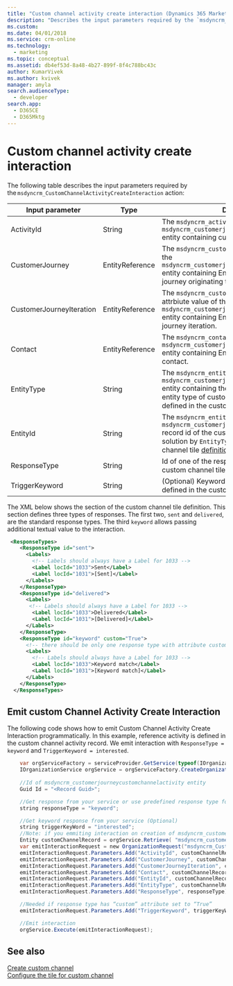 ```yaml
---
title: "Custom channel activity create interaction (Dynamics 365 Marketing Developer Guide) | MicrosoftDocs"
description: "Describes the input parameters required by the `msdyncrm_CustomChannelActivityCreateInteraction` action"
ms.custom: 
ms.date: 04/01/2018
ms.service: crm-online
ms.technology: 
  - marketing
ms.topic: conceptual
ms.assetid: db4ef53d-8a48-4b27-899f-8f4c788bc43c
author: KumarVivek
ms.author: kvivek
manager: amyla
search.audienceType: 
  - developer
search.app: 
  - D365CE
  - D365Mktg
---
```


#  Custom channel activity create interaction

The following table describes the input parameters required by the `msdyncrm_CustomChannelActivityCreateInteraction` action: 

|Input parameter|Type|Desctiption|
|-----------|----------|---------|
|ActivityId |String|The `msdyncrm_activityid` attribute value of the `msdyncrm_customerjourneycustomchannelactivity` entity containing custom channel Activity Id.|
|CustomerJourney |EntityReference|The `msdyncrm_customerjourney` attribute value of the `msdyncrm_customerjourneycustomchannelactivity` entity containing Entity Reference to customer journey originating the call.| 
|CustomerJourneyIteration| EntityReference|The `msdyncrm_customerjourneyiteration` attrbiute value of the `msdyncrm_customerjourneycustomchannelactivity` entity containing Entity Reference to customer journey iteration.| 
|Contact |EntityReference| The `msdyncrm_contact` attribute value of the `msdyncrm_customerjourneycustomchannelactivity` entity containing Entity Reference to processed contact.| 
|EntityType  |String |The `msdyncrm_entitytype` attribute value of the `msdyncrm_customerjourneycustomchannelactivity` entity containing the string representing the entity type of custom entity create in [step1](create-entities-forms.md) and defined in the custom channel tile [definition](configure-tile-custom-channel#sample-tile-xml-file).| 
|EntityId |String |The `msdyncrm_entityid` attribute value  of the `msdyncrm_customerjourneycustomchannelactivity` record id of the custom entity defined in the solution by `EntityType` element in the custom channel tile [definition](configure-tile-custom-channel.md#sample-tile-xml-file).|
|ResponseType |String |Id of one of the response types defined in the custom channel tile [definition](configure-tile-custom-channel.md#sample-tile-xml-file).| 
|TriggerKeyword |String |(Optional) Keyword for custom response type defined in the custom tile [definition](configure-tile-custom-channel.md#sample-tile-xml-file).| 

 
The XML below shows the section of the custom channel tile definition. This section defines three types of responses. The first two, `sent` and `delivered`, are the standard response types. The third `keyword` allows passing additional textual value to the interaction.  

```XML
 <ResponseTypes> 
    <ResponseType id="sent"> 
      <Labels> 
        <!-- Labels should always have a Label for 1033 --> 
        <Label locId="1033">Sent</Label> 
        <Label locId="1031">[Sent]</Label> 
      </Labels> 
    </ResponseType> 
    <ResponseType id="delivered"> 
      <Labels> 
       <!-- Labels should always have a Label for 1033 --> 
        <Label locId="1033">Delivered</Label> 
        <Label locId="1031">[Delivered]</Label> 
      </Labels> 
    </ResponseType> 
    <ResponseType id="keyword" custom="True"> 
      <!-- there should be only one response type with attribute custom=true --> 
      <Labels> 
        <!-- Labels should always have a Label for 1033 --> 
        <Label locId="1033">Keyword match</Label> 
        <Label locId="1031">[Keyword match]</Label> 
      </Labels> 
    </ResponseType> 
  </ResponseTypes> 
 ```

## Emit custom Channel Activity Create Interaction

The following code shows how to emit Custom Channel Activity Create Interaction programmatically. In this example, reference activity is defined in the custom channel activity record. We emit interaction with `ResponseType = keyword` and `TriggerKeyword = interested`.  

```csharp
    var orgServiceFactory = serviceProvider.GetService(typeof(IOrganizationServiceFactory)) as IOrganizationServiceFactory; 
    IOrganizationService orgService = orgServiceFactory.CreateOrganizationService(context.UserId);
    
    //Id of msdyncrm_customerjourneycustomchannelactivity entity 
    Guid Id = "<Record Guid>"; 

    //Get response from your service or use predefined response type for keyword based responses. 
    string responseType = "keyword"; 

    //Get keyword response from your service (Optional) 
    string triggerKeyWord = "interested"; 
    //Note: if you emmiting interaction on creation of msdyncrm_customerjourneycustomchannelactivity entity instance, there is no need to retrieve it, you can use Target  
    Entity customChannelRecord = orgService.Retrieve( "msdyncrm_customerjourneycustomchannelactivity",Id,new Microsoft.Xrm.Sdk.Query.ColumnSet(true)); 
    var emitInteractionRequest = new OrganizationRequest("msdyncrm_CustomChannelActivityCreateInteraction"); 
    emitInteractionRequest.Parameters.Add("ActivityId", customChannelRecord.GetAttributeValue<string>("msdyncrm_activityid")); 
    emitInteractionRequest.Parameters.Add("CustomerJourney", customChannelRecord.GetAttributeValue<EntityReference>("msdyncrm_customerjourney")); 
    emitInteractionRequest.Parameters.Add("CustomerJourneyIteration", customChannelRecord.GetAttributeValue<EntityReference>("msdyncrm_customerjourneyiteration")); 
    emitInteractionRequest.Parameters.Add("Contact", customChannelRecord.GetAttributeValue<EntityReference>("msdyncrm_contact")); 
    emitInteractionRequest.Parameters.Add("EntityId", customChannelRecord.GetAttributeValue<string>("msdyncrm_entityid")); 
    emitInteractionRequest.Parameters.Add("EntityType", customChannelRecord.GetAttributeValue<string>("msdyncrm_entitytype")); 
    emitInteractionRequest.Parameters.Add("ResponseType", responseType); 

    //Needed if response type has “custom” attribute set to “True” 
    emitInteractionRequest.Parameters.Add("TriggerKeyword", triggerKeyWord); 

    //Emit interaction 
    orgService.Execute(emitInteractionRequest); 
 ```

## See also
[Create custom channel](create-custom-channel.md)<br/>
[Configure the tile for custom channel](configure-tile-custom-channel.md)

